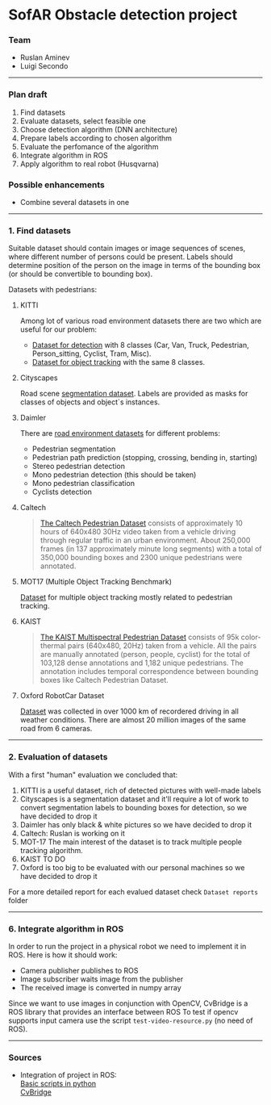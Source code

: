 # SofAR Obstacle detection project 

### Team
* Ruslan Aminev
* Luigi Secondo

___

### Plan draft

1. Find datasets
2. Evaluate datasets, select feasible one
3. Choose detection algorithm (DNN architecture)
4. Prepare labels according to chosen algorithm
5. Evaluate the perfomance of the algorithm
6. Integrate algorithm in ROS
7. Apply algorithm to real robot (Husqvarna)

### Possible enhancements

* Combine several datasets in one

___

### 1. Find datasets
Suitable dataset should contain images or image sequences of scenes, where different number
of persons could be present. Labels should determine position of the person on the image in terms
of the bounding box (or should be convertible to bounding box).

Datasets with pedestrians:
1. KITTI

    Among lot of various road environment datasets there are two which are useful    for our problem:
    * [Dataset for detection](http://www.cvlibs.net/datasets/kitti/eval_object.php?obj_benchmark=2d) 
    with 8 classes (Car, Van, Truck, Pedestrian, Person_sitting, Cyclist, Tram, Misc).
    * [Dataset for object tracking](http://www.cvlibs.net/datasets/kitti/eval_tracking.php) with the same 8 classes. 

        
2. Cityscapes

    Road scene [segmentation dataset](https://www.cityscapes-dataset.com/). Labels are provided as masks for classes of objects and object`s instances. 

3. Daimler

    There are [road environment datasets](http://www.gavrila.net/Datasets/datasets.html) for different problems:
    * Pedestrian segmentation
    * Pedestrian path prediction (stopping, crossing, bending in, starting)
    * Stereo pedestrian detection
    * Mono pedestrian detection (this should be taken)
    * Mono pedestrian classification
    * Cyclists detection

4. Caltech
 
    > [The Caltech Pedestrian Dataset](http://www.vision.caltech.edu/Image_Datasets/CaltechPedestrians/) consists of approximately 10 hours of 640x480 30Hz video taken from a vehicle driving through regular traffic in an urban environment. About 250,000 frames (in 137 approximately minute long segments) with a total of 350,000 bounding boxes and 2300 unique pedestrians were annotated.

5. MOT17 (Multiple Object Tracking Benchmark)
    
    [Dataset](https://motchallenge.net/data/MOT17Det) for multiple object tracking mostly related to pedestrian tracking.

6. KAIST

    > [The KAIST Multispectral Pedestrian Dataset](https://sites.google.com/site/pedestrianbenchmark/) consists of 95k color-thermal pairs (640x480, 20Hz) taken from a vehicle. All the pairs are manually annotated (person, people, cyclist) for the total of 103,128 dense annotations and 1,182 unique pedestrians. The annotation includes temporal correspondence between bounding boxes like Caltech Pedestrian Dataset.

7. Oxford RobotCar Dataset

    [Dataset](http://robotcar-dataset.robots.ox.ac.uk/) was collected in over 1000 km of recordered driving in all weather conditions. There are almost 20 million images of the same road from 6 cameras.

___

### 2. Evaluation of datasets
With a first "human" evaluation we concluded that:
1. KITTI is a useful dataset, rich of detected pictures with well-made labels
2. Cityscapes is a segmentation dataset and it'll require a lot of work to convert segmentation labels to bounding boxes for detection, so we have decided to drop it
3. Daimler has only black & white pictures so we have decided to drop it
4. Caltech: Ruslan is working on it
5. MOT-17 The main interest of the dataset is to track multiple people tracking algorithm.
6. KAIST TO DO
7. Oxford is too big to be evaluated with our personal machines so we have decided to drop it

For a more detailed report for each evalued dataset check `Dataset reports` folder

___

### 6. Integrate algorithm in ROS
In order to run the project in a physical robot we need to implement it in ROS. 
Here is how it should work:

* Camera publisher publishes to ROS
* Image subscriber waits image from the publisher
* The received image is converted in numpy array

Since we want to use images in conjunction with OpenCV, CvBridge is a ROS library that provides an interface between ROS
To test if opencv supports input camera use the script `test-video-resource.py` (no need of ROS).

___

### Sources
* Integration of project in ROS:\
[Basic scripts in python](http://wiki.ros.org/ROS/Tutorials/WritingPublisherSubscriber%28python%29) \
[CvBridge](http://wiki.ros.org/cv_bridge/Tutorials/ConvertingBetweenROSImagesAndOpenCVImagesPython)
